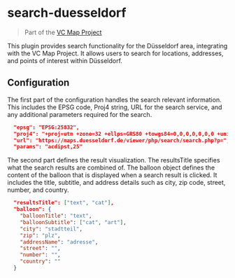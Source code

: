 # search-duesseldorf

> Part of the [VC Map Project](https://github.com/virtualcitySYSTEMS/map-ui)

This plugin provides search functionality for the Düsseldorf area, integrating with the VC Map Project. It allows users to search for locations, addresses, and points of interest within Düsseldorf.

## Configuration

The first part of the configuration handles the search relevant information. This includes the EPSG code, Proj4 string, URL for the search service, and any additional parameters required for the search.

```json
  "epsg": "EPSG:25832",
  "proj4": "+proj=utm +zone=32 +ellps=GRS80 +towgs84=0,0,0,0,0,0,0 +units=m +no_defs +type=crs",
  "url": "https://maps.duesseldorf.de/viewer/php/search/search.php?p=",
  "params": "acdipst,25"
```

The second part defines the result visualization. The resultsTitle specifies what the search results are combined of.
The balloon object defines the content of the balloon that is displayed when a search result is clicked. It includes the title, subtitle, and address details such as city, zip code, street, number, and country.

```json
  "resultsTitle": ["text", "cat"],
  "balloon": {
    "balloonTitle": "text",
    "balloonSubtitle": ["cat", "art"],
    "city": "stadtteil",
    "zip": "plz",
    "addressName": "adresse",
    "street": "",
    "number": "",
    "country": ""
  }
```
